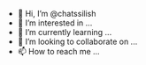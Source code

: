 - 👋 Hi, I’m @chatssilish
- 👀 I’m interested in ...
- 🌱 I’m currently learning ...
- 💞️ I’m looking to collaborate on ...
- 📫 How to reach me ...

<!---
chatssilish/chatssilish is a ✨ special ✨ repository because its `README.md` (this file) appears on your GitHub profile.
You can click the Preview link to take a look at your changes.
--->
